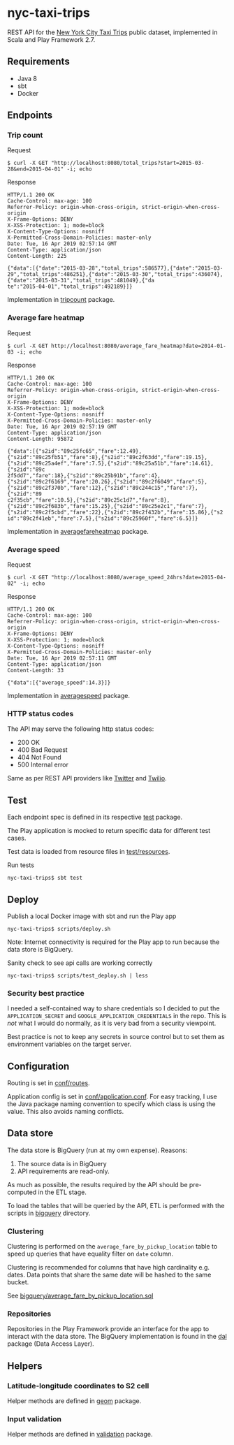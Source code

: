 # nyc-taxi-trips
REST API for the [New York City Taxi Trips](https://console.cloud.google.com/marketplace/details/city-of-new-york/nyc-tlc-trips) public dataset, implemented in Scala and Play Framework 2.7.
## Requirements
- Java 8
- sbt
- Docker
## Endpoints
### Trip count
Request
```
$ curl -X GET "http://localhost:8080/total_trips?start=2015-03-28&end=2015-04-01" -i; echo
```
Response
```
HTTP/1.1 200 OK
Cache-Control: max-age: 100
Referrer-Policy: origin-when-cross-origin, strict-origin-when-cross-origin
X-Frame-Options: DENY
X-XSS-Protection: 1; mode=block
X-Content-Type-Options: nosniff
X-Permitted-Cross-Domain-Policies: master-only
Date: Tue, 16 Apr 2019 02:57:14 GMT
Content-Type: application/json
Content-Length: 225

{"data":[{"date":"2015-03-28","total_trips":586577},{"date":"2015-03-29","total_trips":486251},{"date":"2015-03-30","total_trips":436074},{"date":"2015-03-31","total_trips":481049},{"da
te":"2015-04-01","total_trips":492189}]}
```
Implementation in [tripcount](app/v1/trip/tripcount) package.
### Average fare heatmap
Request
```
$ curl -X GET http://localhost:8080/average_fare_heatmap?date=2014-01-03 -i; echo
```
Response
```
HTTP/1.1 200 OK
Cache-Control: max-age: 100
Referrer-Policy: origin-when-cross-origin, strict-origin-when-cross-origin
X-Frame-Options: DENY
X-XSS-Protection: 1; mode=block
X-Content-Type-Options: nosniff
X-Permitted-Cross-Domain-Policies: master-only
Date: Tue, 16 Apr 2019 02:57:19 GMT
Content-Type: application/json
Content-Length: 95872

{"data":[{"s2id":"89c25fc65","fare":12.49},{"s2id":"89c25fb51","fare":8},{"s2id":"89c2f63dd","fare":19.15},{"s2id":"89c25a4ef","fare":7.5},{"s2id":"89c25a51b","fare":14.61},{"s2id":"89c
2f5dd7","fare":18},{"s2id":"89c25b91b","fare":4},{"s2id":"89c2f6169","fare":20.26},{"s2id":"89c2f6049","fare":5},{"s2id":"89c2f370b","fare":12},{"s2id":"89c244c15","fare":7},{"s2id":"89
c2f35cb","fare":10.5},{"s2id":"89c25c1d7","fare":8},{"s2id":"89c2f683b","fare":15.25},{"s2id":"89c25e2c1","fare":7},{"s2id":"89c2f5cbd","fare":22},{"s2id":"89c2f432b","fare":15.86},{"s2
id":"89c2f41eb","fare":7.5},{"s2id":"89c25960f","fare":6.5}]}
```
Implementation in [averagefareheatmap](app/v1/trip/averagefareheatmap) package.
### Average speed
Request
```
$ curl -X GET "http://localhost:8080/average_speed_24hrs?date=2015-04-02" -i; echo
```
Response
```
HTTP/1.1 200 OK
Cache-Control: max-age: 100
Referrer-Policy: origin-when-cross-origin, strict-origin-when-cross-origin
X-Frame-Options: DENY
X-XSS-Protection: 1; mode=block
X-Content-Type-Options: nosniff
X-Permitted-Cross-Domain-Policies: master-only
Date: Tue, 16 Apr 2019 02:57:11 GMT
Content-Type: application/json
Content-Length: 33

{"data":[{"average_speed":14.3}]}
```
Implementation in [averagespeed](app/v1/trip/averagespeed) package.
### HTTP status codes
The API may serve the following http status codes:
- 200 OK
- 400 Bad Request
- 404 Not Found
- 500 Internal error

Same as per REST API providers like [Twitter](https://developer.twitter.com/en/docs/ads/general/guides/response-codes) and [Twilio](https://www.twilio.com/docs/verify/return-and-error-codes). 
## Test
Each endpoint spec is defined in its respective [test](test/v1/trip) package.

The Play application is mocked to return specific data for different test cases.

Test data is loaded from resource files in [test/resources](test/resources).

Run tests
```
nyc-taxi-trips$ sbt test
```
## Deploy
Publish a local Docker image with sbt and run the Play app
```
nyc-taxi-trips$ scripts/deploy.sh
```
Note: Internet connectivity is required for the Play app to run because the data store is BigQuery.

Sanity check to see api calls are working correctly
```
nyc-taxi-trips$ scripts/test_deploy.sh | less
```
### Security best practice
I needed a self-contained way to share credentials so I decided to put the `APPLICATION_SECRET` and `GOOGLE_APPLICATION_CREDENTIALS` in the repo. This is _not_ what I would do normally, as it is very bad from a security viewpoint.

Best practice is not to keep any secrets in source control but to set them as environment variables on the target server.
## Configuration
Routing is set in [conf/routes](conf/routes).

Application config is set in [conf/application.conf](conf/application.conf). For easy tracking, I use the Java package naming convention to specify which class is using the value. This also avoids naming conflicts.
## Data store
The data store is BigQuery (run at my own expense). Reasons:
1. The source data is in BigQuery
1. API requirements are read-only.

As much as possible, the results required by the API should be pre-computed in the ETL stage.

To load the tables that will be queried by the API, ETL is performed with the scripts in [bigquery](bigquery) directory.

### Clustering
Clustering is performed on the `average_fare_by_pickup_location` table to speed up queries that have equality filter on `date` column.

Clustering is recommended for columns that have high cardinality e.g. dates. Data points that share the same date will be hashed to the same bucket. 

See [bigquery/average_fare_by_pickup_location.sql](bigquery/average_fare_by_pickup_location.sql) 

### Repositories
Repositories in the Play Framework provide an interface for the app to interact with the data store. The BigQuery implementation is found in the [dal](app/dal) package (Data Access Layer).
## Helpers
### Latitude-longitude coordinates to S2 cell
Helper methods are defined in [geom](app/geom) package.
### Input validation
Helper methods are defined in [validation](app/validation) package.

